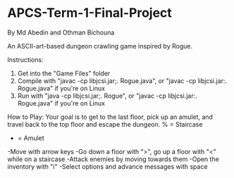 # APCS-Term-1-Final-Project
By Md Abedin and Othman Bichouna

An ASCII-art-based dungeon crawling game inspired by Rogue.

Instructions:
1. Get into the "Game Files" folder
2. Compile with "javac -cp libjcsi.jar;. Rogue.java", or "javac -cp libjcsi.jar:. Rogue.java" if you're on Linux
3. Run with "java -cp libjcsi.jar;. Rogue", or "javac -cp libjcsi.jar:. Rogue.java" if you're on Linux

How to Play:
Your goal is to get to the last floor, pick up an amulet, and travel back to the top floor and escape the dungeon.
% = Staircase
* = Amulet

-Move with arrow keys
-Go down a floor with ">", go up a floor with "<" while on a staircase
-Attack enemies by moving towards them
-Open the inventory with "i"
-Select options and advance messages with space
